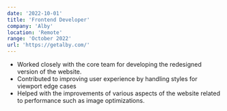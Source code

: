 ```yaml
---
date: '2022-10-01'
title: 'Frontend Developer'
company: 'Alby'
location: 'Remote'
range: 'October 2022'
url: 'https://getalby.com/'
---
```


- Worked closely with the core team for developing the redesigned version of the website.
- Contributed to improving user experience by handling styles for viewport edge cases
- Helped with the improvements of various aspects of the website related to performance such as image optimizations.
